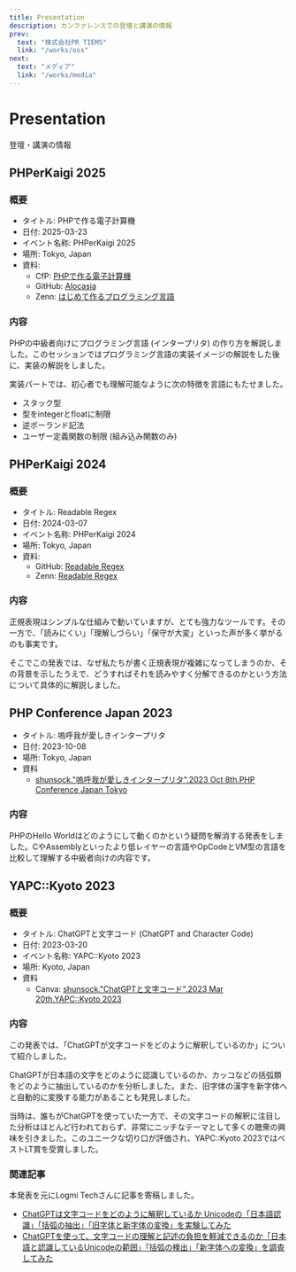 ```yaml
---
title: Presentation
description: カンファレンスでの登壇と講演の情報
prev:
  text: "株式会社PR TIEMS"
  link: "/works/oss"
next:
  text: "メディア"
  link: "/works/media"
---
```


# Presentation

登壇・講演の情報

## PHPerKaigi 2025

### 概要

- タイトル: PHPで作る電子計算機
- 日付: 2025-03-23
- イベント名称: PHPerKaigi 2025
- 場所: Tokyo, Japan
- 資料:
    - CfP: [PHPで作る電子計算機](https://fortee.jp/phperkaigi-2025/speaker/proposal/view/32569e1d-99ae-4b61-a839-be77ee3127e6)
    - GitHub: [Alocasia](https://github.com/shunsock/alocasia)
    - Zenn: [はじめて作るプログラミング言語](https://zenn.dev/shundeveloper/books/b224dd232e5a22)

### 内容

PHPの中級者向けにプログラミング言語 (インタープリタ) の作り方を解説しました。このセッションではプログラミング言語の実装イメージの解説をした後に、実装の解説をしました。

実装パートでは、初心者でも理解可能なように次の特徴を言語にもたせました。

- スタック型
- 型をintegerとfloatに制限
- 逆ポーランド記法
- ユーザー定義関数の制限 (組み込み関数のみ)

## PHPerKaigi 2024

### 概要

- タイトル: Readable Regex
- 日付: 2024-03-07
- イベント名称: PHPerKaigi 2024
- 場所: Tokyo, Japan
- 資料:
    - GitHub: [Readable Regex](https://github.com/shunsock/phper_kaigi_2024)
    - Zenn: [Readable Regex](https://zenn.dev/shundeveloper/articles/e6405c323c555a)

### 内容

正規表現はシンプルな仕組みで動いていますが、とても強力なツールです。その一方で、「読みにくい」「理解しづらい」「保守が大変」といった声が多く挙がるのも事実です。

そこでこの発表では、なぜ私たちが書く正規表現が複雑になってしまうのか、その背景を示したうえで、どうすればそれを読みやすく分解できるのかという方法について具体的に解説しました。

## PHP Conference Japan 2023

- タイトル: 嗚呼我が愛しきインタープリタ
- 日付: 2023-10-08
- 場所: Tokyo, Japan
- 資料
    - [shunsock."嗚呼我が愛しきインタープリタ".2023 Oct 8th.PHP Conference Japan Tokyo](https://www.canva.com/design/DAFv6xqcGHs/mDbIDvwvA5Zv4w9bkHh3_g/view?utm_content=DAFv6xqcGHs&utm_campaign=designshare&utm_medium=link&utm_source=publishsharelink)

### 内容

PHPのHello Worldはどのようにして動くのかという疑問を解消する発表をしました。CやAssemblyといったより低レイヤーの言語やOpCodeとVM型の言語を比較して理解する中級者向けの内容です。

## YAPC::Kyoto 2023

### 概要

- タイトル: ChatGPTと文字コード (ChatGPT and Character Code)
- 日付: 2023-03-20
- イベント名称: YAPC::Kyoto 2023
- 場所: Kyoto, Japan
- 資料
    - Canva: [shunsock."ChatGPTと文字コード".2023 Mar 20th.YAPC::Kyoto 2023](https://www.canva.com/design/DAFddEPFvZI/Z7qh-Y9Ju3wisr95wEzpIg/view?utm_content=DAFddEPFvZI&utm_campaign=designshare&utm_medium=link&utm_source=publishsharelink)

### 内容

この発表では、「ChatGPTが文字コードをどのように解釈しているのか」について紹介しました。

ChatGPTが日本語の文字をどのように認識しているのか、カッコなどの括弧類をどのように抽出しているのかを分析しました。また、旧字体の漢字を新字体へと自動的に変換する能力があることも発見しました。

当時は、誰もがChatGPTを使っていた一方で、その文字コードの解釈に注目した分析はほとんど行われておらず、非常にニッチなテーマとして多くの聴衆の興味を引きました。このユニークな切り口が評価され、YAPC::Kyoto 2023ではベストLT賞を受賞しました。

### 関連記事

本発表を元にLogmi Techさんに記事を寄稿しました。

- [ChatGPTは文字コードをどのように解釈しているか Unicodeの「日本語認識」「括弧の抽出」「旧字体と新字体の変換」を実験してみた](https://logmi.jp/tech/articles/328614)
- [ChatGPTを使って、文字コードの理解と記述の負担を軽減できるのか「日本語と認識しているUnicodeの範囲」「括弧の検出」「新字体への変換」を調査してみた](https://logmi.jp/tech/articles/329484)

